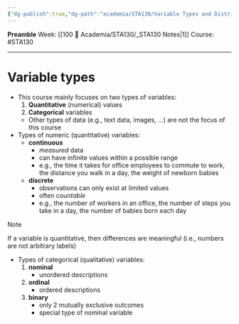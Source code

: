 ```yaml
---
{"dg-publish":true,"dg-path":"academia/STA130/Variable Types and Distributions.md","permalink":"/academia/sta-130/variable-types-and-distributions/","created":"2024-01-15T15:35:01.346-05:00","updated":"2024-01-15T17:03:22.299-05:00"}
---
```


**Preamble**
Week: [[100 📒 Academia/STA130/_STA130 Notes\|1]]
Course: #STA130

---
# Variable types

- This course mainly focuses on two types of variables:
	1. **Quantitative** (numerical) values
	2. **Categorical** variables
	- Other types of data (e.g., text data, images, …) are not the focus of this course
- Types of numeric (quantitative) variables:
	- **continuous**
		- *measured* data
		- can have infinite values within a possible range
		- e.g., the time it takes for office employees to commute to work, the distance you walk in a day, the weight of newborn babies
	- **discrete**
		- observations can only exist at limited values
		- often *countable*
		- e.g., the number of workers in an office, the number of steps you take in a day, the number of babies born each day

> [!note]
> If a variable is quantitative, then differences are meaningful (i.e., numbers are not arbitrary labels)

- Types of categorical (qualitative) variables:
	1. **nominal**
		- unordered descriptions
	2. **ordinal**
		- ordered descriptions
	3. **binary**
		- only 2 mutually exclusive outcomes
		- special type of nominal variable

